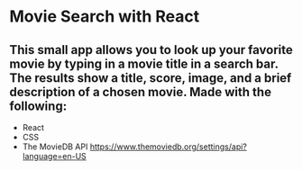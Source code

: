 # Movie Search with React

## This small app allows you to look up your favorite movie by typing in a movie title in a search bar. The results show a title, score, image, and a brief description of a chosen movie. Made with the following:

* React
* CSS
* The MovieDB API https://www.themoviedb.org/settings/api?language=en-US